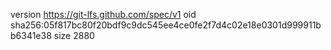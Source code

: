 version https://git-lfs.github.com/spec/v1
oid sha256:05f817bc80f20bdf9c9dc545ee4ce0fe2f7d4c02e18e0301d999911bb6341e38
size 2880
